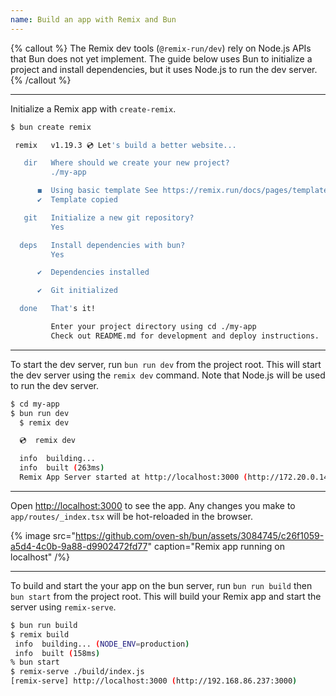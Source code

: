 ```yaml
---
name: Build an app with Remix and Bun
---
```


{% callout %}
The Remix dev tools (`@remix-run/dev`) rely on Node.js APIs that Bun does not yet implement. The guide below uses Bun to initialize a project and install dependencies, but it uses Node.js to run the dev server.
{% /callout %}

---

Initialize a Remix app with `create-remix`.

```sh
$ bun create remix

 remix   v1.19.3 💿 Let's build a better website...

   dir   Where should we create your new project?
         ./my-app

      ◼  Using basic template See https://remix.run/docs/pages/templates for more
      ✔  Template copied

   git   Initialize a new git repository?
         Yes

  deps   Install dependencies with bun?
         Yes

      ✔  Dependencies installed

      ✔  Git initialized

  done   That's it!

         Enter your project directory using cd ./my-app
         Check out README.md for development and deploy instructions.
```

---

To start the dev server, run `bun run dev` from the project root. This will start the dev server using the `remix dev` command. Note that Node.js will be used to run the dev server.

```sh
$ cd my-app
$ bun run dev
  $ remix dev

  💿  remix dev

  info  building...
  info  built (263ms)
  Remix App Server started at http://localhost:3000 (http://172.20.0.143:3000)
```

---

Open [http://localhost:3000](http://localhost:3000) to see the app. Any changes you make to `app/routes/_index.tsx` will be hot-reloaded in the browser.

{% image src="https://github.com/oven-sh/bun/assets/3084745/c26f1059-a5d4-4c0b-9a88-d9902472fd77" caption="Remix app running on localhost" /%}

---

To build and start the your app on the bun server, run `bun run build` then `bun start` from the project root. This will build your Remix app and start the server using `remix-serve`.

```sh
$ bun run build
$ remix build
 info  building... (NODE_ENV=production)
 info  built (158ms)
% bun start
$ remix-serve ./build/index.js
[remix-serve] http://localhost:3000 (http://192.168.86.237:3000)
```
